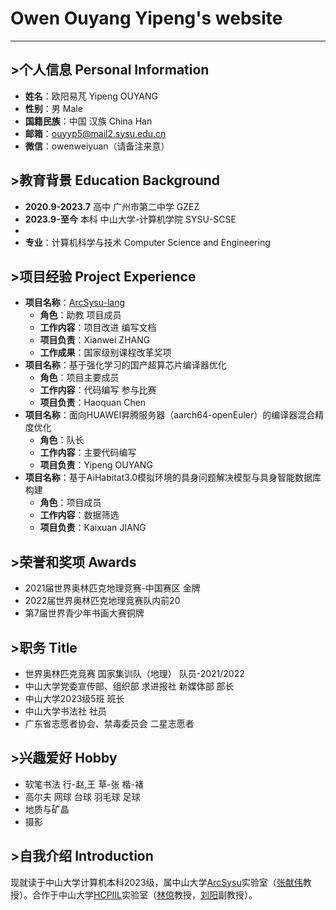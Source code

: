 # Owen Ouyang Yipeng's website
---
## >个人信息 Personal Information
- **姓名**：欧阳易芃 Yipeng OUYANG
- **性别**：男 Male
- **国籍民族**：中国 汉族 China Han
- **邮箱**：ouyyp5@mail2.sysu.edu.cn
- **微信**：owenweiyuan（请备注来意）

## >教育背景 Education Background
- **2020.9-2023.7**  高中  广州市第二中学 GZEZ
- **2023.9-至今**    本科  中山大学-计算机学院 SYSU-SCSE
- 
- **专业**：计算机科学与技术 Computer Science and Engineering

## >项目经验 Project Experience
- **项目名称**：[ArcSysu-lang](https://github.com/arcsysu/SYsU-lang2)
  - **角色**：助教 项目成员
  - **工作内容**：项目改进 编写文档
  - **项目负责**：Xianwei ZHANG
  - **工作成果**：国家级别课程改革奖项
- **项目名称**：基于强化学习的国产超算芯片编译器优化
  - **角色**：项目主要成员 
  - **工作内容**：代码编写 参与比赛
  - **项目负责**：Haoquan Chen
- **项目名称**：面向HUAWEI昇腾服务器（aarch64-openEuler）的编译器混合精度优化
  - **角色**：队长
  - **工作内容**：主要代码编写
  - **项目负责**：Yipeng OUYANG
- **项目名称**：基于AiHabitat3.0模拟环境的具身问题解决模型与具身智能数据库构建
  - **角色**：项目成员
  - **工作内容**：数据筛选
  - **项目负责**：Kaixuan JIANG

## >荣誉和奖项 Awards
- 2021届世界奥林匹克地理竞赛-中国赛区 金牌
- 2022届世界奥林匹克地理竞赛队内前20
- 第7届世界青少年书画大赛铜牌

## >职务 Title
- 世界奥林匹克竞赛 国家集训队（地理） 队员-2021/2022
- 中山大学党委宣传部、组织部 求进报社 新媒体部 部长
- 中山大学2023级5班 班长
- 中山大学书法社 社员
- 广东省志愿者协会、禁毒委员会 二星志愿者

## >兴趣爱好 Hobby
- 软笔书法 行-赵,王  草-张  楷-褚
- 高尔夫 网球 台球 羽毛球 足球
- 地质与矿晶
- 摄影

## >自我介绍 Introduction
现就读于中山大学计算机本科2023级，属中山大学[ArcSysu](https://github.com/arcsysu)实验室（[张献伟](https://xianweiz.github.io/)教授）。合作于中山大学[HCPIIL](https://www.sysu-hcp.net/home/)实验室（[林倞](http://www.linliang.net/)教授，[刘阳](https://yangliu9208.github.io/)副教授）。
